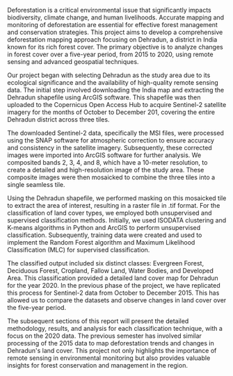 Deforestation is a critical environmental issue that significantly impacts biodiversity, climate change, and human livelihoods. Accurate mapping and monitoring of deforestation are essential for effective forest management and conservation strategies. This project aims to develop a comprehensive deforestation mapping approach focusing on Dehradun, a district in India known for its rich forest cover. The primary objective is to analyze changes in forest cover over a five-year period, from 2015 to 2020, using remote sensing and advanced geospatial techniques.

Our project began with selecting Dehradun as the study area due to its ecological significance and the availability of high-quality remote sensing data. The initial step involved downloading the India map and extracting the Dehradun shapefile using ArcGIS software. This shapefile was then uploaded to the Copernicus Open Access Hub to acquire Sentinel-2 satellite imagery for the months of October to December 201, covering the entire Dehradun district across three tiles.

The downloaded Sentinel-2 data, specifically the MSI files, were processed using the SNAP software for atmospheric correction to ensure accuracy and consistency in the satellite imagery. Subsequently, these corrected images were imported into ArcGIS software for further analysis. We composited bands 2, 3, 4, and 8, which have a 10-meter resolution, to create a detailed and high-resolution image of the study area. These composite images were then mosaicked to combine the three tiles into a single seamless tile.

Using the Dehradun shapefile, we performed masking on this mosaicked tile to extract the area of interest, resulting in a raster file in .tif format. For the classification of land cover types, we employed both unsupervised and supervised classification methods. Initially, we used ISODATA clustering and K-means algorithms in Python and ArcGIS to perform unsupervised classification. Subsequently, training data were created and used to implement the Random Forest algorithm and Maximum Likelihood Classification (MLC) for supervised classification.

The classified output included six distinct classes: Evergreen Forest, Deciduous Forest, Cropland, Fallow Land, Water Bodies, and Developed Area. This classification provided a detailed land cover map for Dehradun for the year 2020. In the previous phase of the project, we have replicated this process for Sentinel-2 data from October to December 2015. This has allowed us to compare the datasets and observe changes in land cover over the five-year period.

The subsequent sections of this report will present the detailed methodology, results, and analysis for each classification technique, with a focus on the 2020 data. The previous semester has involved similar processing of the 2015 data to map deforestation trends and changes in Dehradun's land cover. This project not only highlights the importance of remote sensing in environmental monitoring but also provides valuable insights for forest conservation and management in the region.

